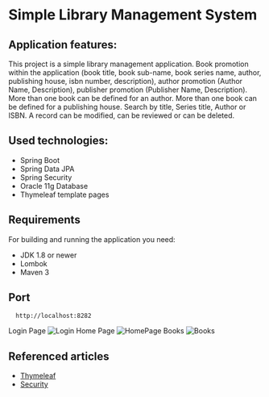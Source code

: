 # Simple Library Management System

## Application features:
This project is a simple library management application. Book promotion within the application (book title, book sub-name, book series
name, author, publishing house, isbn number, description), author promotion (Author Name, Description), publisher promotion (Publisher Name, Description).
More than one book can be defined for an author. More than one book can be defined for a publishing house. Search by title, Series title, Author or ISBN.
A record can be modified, can be reviewed or can be deleted.

## Used technologies:
- Spring Boot
- Spring Data JPA
- Spring Security
- Oracle 11g Database
- Thymeleaf template pages

## Requirements
For building and running the application you need:
- JDK 1.8 or newer
- Lombok
- Maven 3

## Port
```
  http://localhost:8282
```
Login Page
![Login](https://github.com/mervenurgulbagci/Library-Project-with-SpringBoot-and-Thymeleaf/blob/master/img/loginPage.PNG)
Home Page
![HomePage](https://github.com/mervenurgulbagci/Library-Project-with-SpringBoot-and-Thymeleaf/blob/master/img/homePage.PNG)
Books
![Books](https://github.com/mervenurgulbagci/Library-Project-with-SpringBoot-and-Thymeleaf/blob/master/img/booksList.PNG)
## Referenced articles
- [Thymeleaf](https://www.thymeleaf.org/doc/articles/layouts.html)
- [Security](https://www.thymeleaf.org/doc/articles/springsecurity.html)
